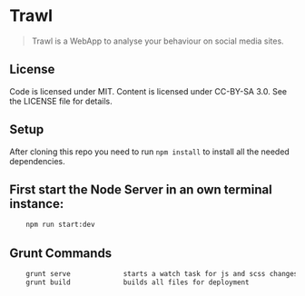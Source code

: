 # Trawl
>   Trawl is a WebApp to analyse your behaviour on social media sites.


## License

Code is licensed under MIT. Content is licensed under CC-BY-SA 3.0. See the LICENSE file for details.


## Setup

After cloning this repo you need to run `npm install` to install all the needed dependencies.

## First start the Node Server in an own terminal instance:
```bash          
    npm run start:dev
```

## Grunt Commands 
```bash          
    grunt serve             starts a watch task for js and scss changes
    grunt build             builds all files for deployment
```


